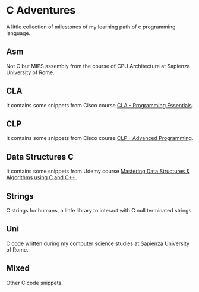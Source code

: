 # C Adventures
A little collection of milestones of my learning path of c programming language.

## Asm
Not C but MIPS assembly from the course of CPU Architecture at Sapienza University of Rome.

## CLA
It contains some snippets from Cisco course [CLA - Programming Essentials](https://www.netacad.com/courses/programming/cla-programming-c).

## CLP
It contains some snippets from Cisco course [CLP - Advanced Programming](https://www.netacad.com/courses/programming/advanced-programming-c).

## Data Structures C
It contains some snippets from Udemy course [Mastering Data Structures & Algorithms using C and C++](https://www.udemy.com/course/datastructurescncpp/).

## Strings
C strings for humans, a little library to interact with C null terminated strings.

## Uni
C code written during my computer science studies at Sapienza University of Rome.

## Mixed
Other C code snippets.